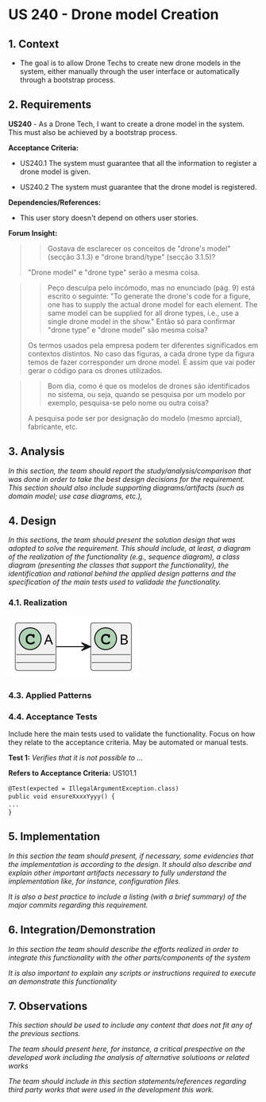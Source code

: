 # US 240 - Drone model Creation

## 1. Context

* The goal is to allow Drone Techs to create new drone models in the system, 
either manually through the user interface or automatically through a bootstrap process.


## 2. Requirements

**US240** - As a Drone Tech, I want to create a drone model in the system.
This must also be achieved by a bootstrap process.


**Acceptance Criteria:**

- US240.1 The system must guarantee that all the information to register a drone model is given.

- US240.2 The system must guarantee that the drone model is registered.


**Dependencies/References:**

* This user story doesn't depend on others user stories.


**Forum Insight:**

>> Gostava de esclarecer os conceitos de "drone's model" (secção 3.1.3) e "drone brand/type" (secção 3.1.5)?
>
> "Drone model" e "drone type" serão a mesma coisa.

>> Peço desculpa pelo incómodo, mas no enunciado (pág. 9) está escrito o seguinte:
"To generate the drone's code for a figure, one has to supply the actual drone model for each element.
The same model can be supplied for all drone types, i.e., use a single drone model in the show."
Então só para confirmar "drone type" e "drone model" são mesma coisa?
> 
> Os termos usados pela empresa podem ter diferentes significados em contextos distintos. No caso das figuras, a cada drone type da figura temos de fazer corresponder um drone model. 
É assim que vai poder gerar o código para os drones utilizados.

>> Bom dia, como é que os modelos de drones são identificados no sistema, ou seja, quando
se pesquisa por um modelo por exemplo, pesquisa-se pelo nome ou outra coisa?
>
> A pesquisa pode ser por designação do modelo (mesmo aprcial), fabricante, etc.


## 3. Analysis

*In this section, the team should report the study/analysis/comparison that was done in order to take the best design decisions for the requirement. This section should also include supporting diagrams/artifacts (such as domain model; use case diagrams, etc.),*

## 4. Design

*In this sections, the team should present the solution design that was adopted to solve the requirement. This should include, at least, a diagram of the realization of the functionality (e.g., sequence diagram), a class diagram (presenting the classes that support the functionality), the identification and rational behind the applied design patterns and the specification of the main tests used to validade the functionality.*

### 4.1. Realization

![a class diagram](class-diagram-01.svg "A Class Diagram")

### 4.3. Applied Patterns

### 4.4. Acceptance Tests

Include here the main tests used to validate the functionality. Focus on how they relate to the acceptance criteria. May be automated or manual tests.

**Test 1:** *Verifies that it is not possible to ...*

**Refers to Acceptance Criteria:** US101.1


```
@Test(expected = IllegalArgumentException.class)
public void ensureXxxxYyyy() {
...
}
````

## 5. Implementation

*In this section the team should present, if necessary, some evidencies that the implementation is according to the design. It should also describe and explain other important artifacts necessary to fully understand the implementation like, for instance, configuration files.*

*It is also a best practice to include a listing (with a brief summary) of the major commits regarding this requirement.*

## 6. Integration/Demonstration

*In this section the team should describe the efforts realized in order to integrate this functionality with the other parts/components of the system*

*It is also important to explain any scripts or instructions required to execute an demonstrate this functionality*

## 7. Observations

*This section should be used to include any content that does not fit any of the previous sections.*

*The team should present here, for instance, a critical prespective on the developed work including the analysis of alternative solutioons or related works*

*The team should include in this section statements/references regarding third party works that were used in the development this work.*

